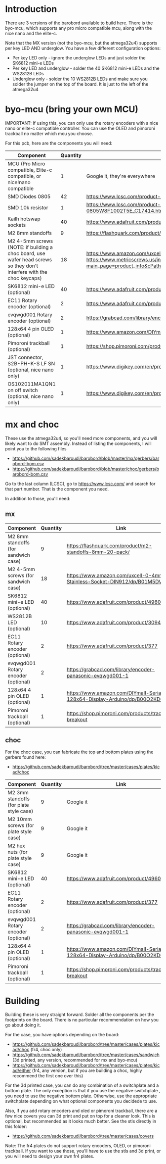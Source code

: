 # Introduction

There are 3 versions of the barobord available to build here. There is the byo-mcu, which supports any pro micro compatible mcu, along with the nice nano and the elite-c.

Note that the MX version (not the byo-mcu, but the atmega32u4) supports per key LED AND underglow. You have a few different configuration options:
* Per key LED only - ignore the underglow LEDs and just solder the SK6812 mini-e LEDs
* Per key LED and underglow - solder the 40 SK6812 mini-e LEDs and the WS2812B LEDs
* Underglow only - solder the 10 WS2812B LEDs and make sure you solder the jumper on the top of the board. It is just to the left of the atmega32u4

# byo-mcu (bring your own MCU)

IMPORTANT: If using this, you can only use the rotary encoders with a nice nano or elite-c compatible controller. You can use the OLED and pimoroni trackball no matter which mcu you choose.

For this pcb, here are the components you will need:

| Component   | Quantity    | Link |
| ----------- | ----------- | ------------ |
| MCU (Pro Micro compatible, Elite-c compatible, or nice!nano compatible     | 1       | Google it, they're everywhere |
| SMD Diodes 0805   | 42       | https://www.lcsc.com/product-detail/Switching-Diode_TWGMC-1N4148W_C727110.html |
| SMD 10k resistor   | 1       | https://www.lcsc.com/product-detail/Chip-Resistor-Surface-Mount_UNI-ROYAL-Uniroyal-Elec-0805W8F1002T5E_C17414.html |
| Kailh hotswap sockets | 40 | https://www.adafruit.com/product/4958 |
| M2 8mm standoffs | 9 | https://flashquark.com/product/m2-standoffs-8mm-20-pack/ |
| M2 4-5mm screws (NOTE: if building a choc board, use wafer head screws so they don't interfere with the choc keycaps) | 18 | https://www.amazon.com/uxcell-0-4mm-Stainless-Socket-DIN912/dp/B01M5DVE9R or https://www.metricscrews.us/index.php?main_page=product_info&cPath=13_122_129_127&products_id=35&zenid=59pj26l8u00j3g4st2e4nul3i6 |
| SK6812 mini-e LED (optional)   | 40       | https://www.adafruit.com/product/4960 |
| EC11 Rotary encoder (optional)   | 2       | https://www.adafruit.com/product/377 |
| evqwgd001 Rotary encoder (optional)   | 2       | https://grabcad.com/library/encoder-panasonic-evqwgd001-1 |
| 128x64 4 pin OLED (optional)  | 1       | https://www.amazon.com/DIYmall-Serial-128x64-Display-Arduino/dp/B00O2KDQBE |
| Pimoroni trackball (optional) | 1 | https://shop.pimoroni.com/products/trackball-breakout |
| JST connector, S2B-PH-K-S LF SN (optional, nice nano only) | 1 | https://www.digikey.com/en/products/detail/jst-sales-america-inc/S2B-PH-K-S-LF-SN/926626 |
| OS102011MA1QN1 on off switch (optional, nice nano only) | 1 | https://www.digikey.com/en/products/detail/c-k/OS102011MA1QN1/1981430 |

# mx and choc

These use the atmega32u4, so you'll need more components, and you will likely want to do SMT assembly. Instead of listing the components, I will point you to the following files
* https://github.com/sadekbaroudi/barobord/blob/master/mx/gerbers/barobord-bom.csv
* https://github.com/sadekbaroudi/barobord/blob/master/choc/gerbers/barobord-bom.csv

Go to the last column (LCSC), go to https://www.lcsc.com/ and search for that part number. That is the component you need.

In addition to those, you'll need:

## mx

| Component   | Quantity    | Link |
| ----------- | ----------- | ------------ |
| M2 8mm standoffs (for sandwich case) | 9 | https://flashquark.com/product/m2-standoffs-8mm-20-pack/ |
| M2 4-5mm screws (for sandwich case) | 18 | https://www.amazon.com/uxcell-0-4mm-Stainless-Socket-DIN912/dp/B01M5DVE9R |
| SK6812 mini-e LED (optional)   | 40       | https://www.adafruit.com/product/4960 |
| WS2812B LED (optional) | 10 | https://www.adafruit.com/product/3094 |
| EC11 Rotary encoder (optional)   | 2       | https://www.adafruit.com/product/377 |
| evqwgd001 Rotary encoder (optional)   | 2       | https://grabcad.com/library/encoder-panasonic-evqwgd001-1 |
| 128x64 4 pin OLED (optional)  | 1       | https://www.amazon.com/DIYmall-Serial-128x64-Display-Arduino/dp/B00O2KDQBE |
| Pimoroni trackball (optional) | 1 | https://shop.pimoroni.com/products/trackball-breakout |

## choc

For the choc case, you can fabricate the top and bottom plates using the gerbers found here:
* https://github.com/sadekbaroudi/barobord/tree/master/cases/plates/kicad/choc

| Component   | Quantity    | Link |
| ----------- | ----------- | ------------ |
| M2 3mm standoffs (for plate style case) | 9 | Google it |
| M2 10mm screws (for plate style case) | 9 | Google it |
| M2 hex nuts (for plate style case) | 9 | Google it |
| SK6812 mini-e LED (optional)   | 40       | https://www.adafruit.com/product/4960 |
| EC11 Rotary encoder (optional)   | 2       | https://www.adafruit.com/product/377 |
| evqwgd001 Rotary encoder (optional)   | 2       | https://grabcad.com/library/encoder-panasonic-evqwgd001-1 |
| 128x64 4 pin OLED (optional)  | 1       | https://www.amazon.com/DIYmall-Serial-128x64-Display-Arduino/dp/B00O2KDQBE |
| Pimoroni trackball (optional) | 1 | https://shop.pimoroni.com/products/trackball-breakout |


# Building

Building these is very straight forward. Solder all the components per the footprints on the board. There is no particular recommendation on how you go about doing it.

For the case, you have options depending on the board:
* https://github.com/sadekbaroudi/barobord/tree/master/cases/plates/kicad/choc (fr4, choc only)
* https://github.com/sadekbaroudi/barobord/tree/master/cases/sandwich (3d printed, any version, recommended for mx and byo-mcu)
* https://github.com/sadekbaroudi/barobord/tree/master/cases/plates/kicad/either (fr4, any version, but if you are building a choc, highly recommend the first one over this)

For the 3d printed case, you can do any combination of a switchplate and a bottom plate. The only exception is that if you use the negative switchplate , you need to use the negative bottom plate. Otherwise, use the appropriate switchplate depending on what optional components you decidede to use. 

Also, If you add rotary encoders and oled or pimoroni trackball, there are a few nice covers you can 3d print and put on top for a cleaner look. This is optional, but recommended as it looks much better. See the stls directly in this folder:
* https://github.com/sadekbaroudi/barobord/tree/master/cases/covers

Note: The fr4 plates do not support rotary encoders, OLED, or pimoroni trackball. If you want to use those, you'll have to use the stls and 3d print, or you will need to design your own fr4 plates.
